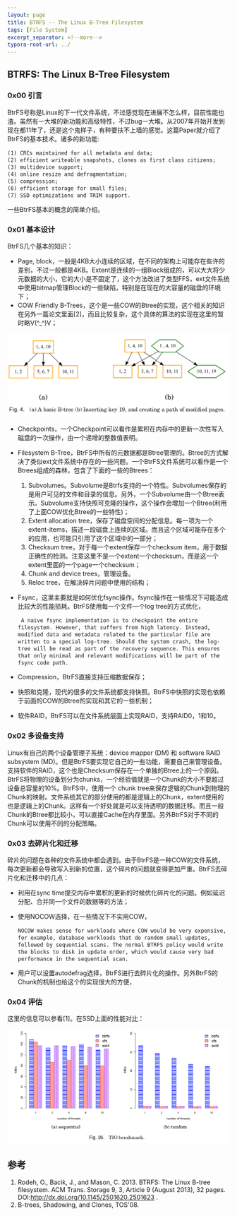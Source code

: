 ```yaml
---
layout: page
title: BTRFS -- The Linux B-Tree Filesystem
tags: [File System]
excerpt_separator: <!--more-->
typora-root-url: ../
---
```


## BTRFS: The Linux B-Tree Filesystem 

### 0x00 引言

  BtrFS号称是Linux的下一代文件系统，不过感觉现在进展不怎么样，目前性能也渣。虽然有一大堆的新功能和高级特性，不过bug一大堆。从2007年开始开发到现在都11年了，还是这个鬼样子，有种要扶不上墙的感觉。这篇Paper就介绍了BtrFS的基本技术。诸多的新功能:

```
(1) CRCs maintained for all metadata and data;
(2) efficient writeable snapshots, clones as first class citizens; 
(3) multidevice support;
(4) online resize and defragmentation;
(5) compression;
(6) efficient storage for small files;
(7) SSD optimizations and TRIM support.
```

一些BtrFS基本的概念的简单介绍。

### 0x01 基本设计

BtrFS几个基本的知识：

* Page, block，一般是4KB大小连续的区域，在不同的架构上可能存在些许的差别，不过一般都是4KB。Extent是连续的一组Block组成的，可以大大将少元数据的大小，它的大小是不固定了，这个方法改进了类型FFS，ext文件系统中使用bitmap管理Block的一些缺陷，特别是在现在的大容量的磁盘的环境下；
* COW Friendly B-Trees，这个是一些COW的Btree的实现，这个相关的知识在另外一篇论文里面[2]，而且比较复杂，这个具体的算法的实现在这里的暂时略V(^_^)V；

![btrfs-btree](/assets/img/btrfs-btree.png)

* Checkpoints，一个Checkpoint可以看作是累积在内存中的更新一次性写入磁盘的一次操作，由一个递增的整数值表明。

* Filesystem B-Tree，BtrFS中所有的元数据都是Btree管理的。Btree的方式解决了类似ext文件系统中存在的一些问题。一个BtrFS文件系统可以看作是一个Btrees组成的森林，包含了下面的一些的Btrees：

  1. Subvolumes。Subvolume是Btrfs支持的一个特性。Subvolumes保存的是用户可见的文件和目录的信息。另外，一个Subvolume由一个Btree表示。Subvolume支持快照可克隆的操作，这个操作会增加一个Btree(利用了上面COW优化Btree的一些特性)；
  2. Extent allocation tree，保存了磁盘空间的分配信息。每一项为一个 extent-items，描述一段磁盘上连续的区域。而且这个区域可能存在多个的应用，也可能只引用了这个区域中的一部分；
  3. Checksum tree，对于每一个extent保存一个checksum item，用于数据正确性的检测。注意这里不是一个extent一个checksum，而是这一个extent里面的一个page一个checksum；
  4.  Chunk and device trees，管理设备。
  5. Reloc tree，在解决碎片问题中使用的结构；

* Fsync，这里主要就是如何优化fsync操作。fsync操作在一些情况下可能造成比较大的性能损耗。BtrFS使用每一个文件一个log tree的方式优化，

  ```
   A naive fsync implementation is to checkpoint the entire filesystem. However, that suffers from high latency. Instead, modified data and metadata related to the particular file are written to a special log-tree. Should the system crash, the log- tree will be read as part of the recovery sequence. This ensures that only minimal and relevant modifications will be part of the fsync code path.
  ```

* Compression，BtrFS直接支持压缩数据保存；

* 快照和克隆，现代的很多的文件系统都支持快照。BtrFS中快照的实现也依赖于前面的COW的Btree的实现和其它的一些机制；

* 软件RAID，BtrFS可以在文件系统层面上实现RAID，支持RAID0，1和10。

### 0x02 多设备支持

  Linux有自己的两个设备管理子系统：device mapper (DM) 和 software RAID subsystem (MD)。但是BtrFS要实现它自己的一些功能，需要自己来管理设备。支持软件的RAID，这个也是Checksum保存在一个单独的Btree上的一个原因。BtrFS将物理的设备划分为chunks，一个经验值就是一个Chunk的大小不要超过设备总容量的10%。BtrFS中，使用一个 chunk tree来保存逻辑的Chunk到物理的Chunk的映射。文件系统其它的部分使用的都是逻辑上的Chunk，extent使用的也是逻辑上的Chunk。这样有一个好处就是可以支持透明的数据迁移。而且一般Chunk的Btree都比较小，可以直接Cache在内存里面。另外BtrFS对于不同的Chunk可以使用不同的分配策略。

### 0x03 去碎片化和迁移

  碎片的问题在各种的文件系统中都会遇到。由于BtrFS是一种COW的文件系统，每次更新都会导致写入到新的位置，这个碎片的问题就变得更加严重。BtrFS去碎片化和迁移中的几点：

* 利用在sync time提交内存中累积的更新的时候优化碎片化的问题。例如延迟分配、合并同一个文件的数据等的方法；

* 使用NOCOW选择，在一些情况下不实用COW，

  ```
  NOCOW makes sense for workloads where COW would be very expensive, for example, database workloads that do random small updates, followed by sequential scans. The normal BTRFS policy would write the blocks to disk in update order, which would cause very bad performance in the sequential scan.
  ```

* 用户可以设置autodefrag选择，BtrFS进行去碎片化的操作。另外BtrFS的Chunk的机制也给这个的实现很大的方便，

### 0x04 评估

  这里的信息可以参看[1]。在SSD上面的性能对比：

![btrfs-perf](/assets/img/btrfs-perf.png)

## 参考

1. Rodeh, O., Bacik, J., and Mason, C. 2013. BTRFS: The Linux B-tree filesystem. ACM Trans. Storage 9, 3, Article 9 (August 2013), 32 pages.  DOI:http://dx.doi.org/10.1145/2501620.2501623 .
2. B-trees, Shadowing, and Clones, TOS'08.